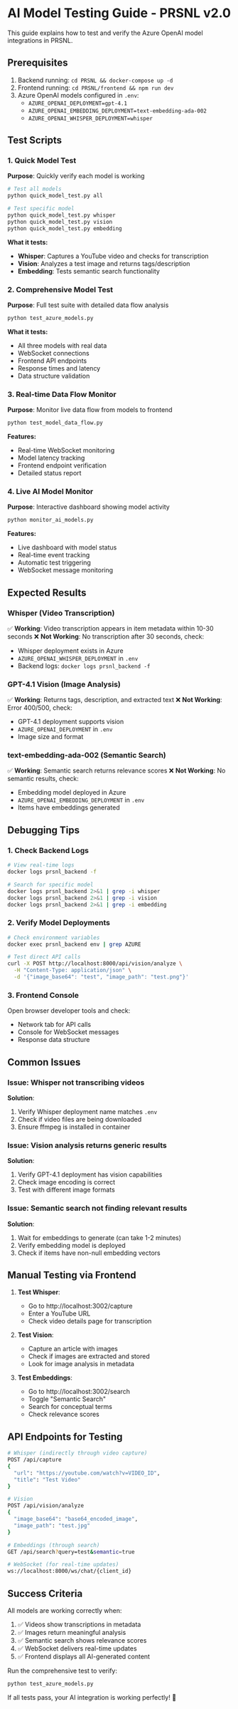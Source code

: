 # AI Model Testing Guide - PRSNL v2.0

This guide explains how to test and verify the Azure OpenAI model integrations in PRSNL.

## Prerequisites

1. Backend running: `cd PRSNL && docker-compose up -d`
2. Frontend running: `cd PRSNL/frontend && npm run dev`
3. Azure OpenAI models configured in `.env`:
   - `AZURE_OPENAI_DEPLOYMENT=gpt-4.1`
   - `AZURE_OPENAI_EMBEDDING_DEPLOYMENT=text-embedding-ada-002`
   - `AZURE_OPENAI_WHISPER_DEPLOYMENT=whisper`

## Test Scripts

### 1. Quick Model Test
**Purpose**: Quickly verify each model is working

```bash
# Test all models
python quick_model_test.py all

# Test specific model
python quick_model_test.py whisper
python quick_model_test.py vision
python quick_model_test.py embedding
```

**What it tests:**
- **Whisper**: Captures a YouTube video and checks for transcription
- **Vision**: Analyzes a test image and returns tags/description
- **Embedding**: Tests semantic search functionality

### 2. Comprehensive Model Test
**Purpose**: Full test suite with detailed data flow analysis

```bash
python test_azure_models.py
```

**What it tests:**
- All three models with real data
- WebSocket connections
- Frontend API endpoints
- Response times and latency
- Data structure validation

### 3. Real-time Data Flow Monitor
**Purpose**: Monitor live data flow from models to frontend

```bash
python test_model_data_flow.py
```

**Features:**
- Real-time WebSocket monitoring
- Model latency tracking
- Frontend endpoint verification
- Detailed status report

### 4. Live AI Model Monitor
**Purpose**: Interactive dashboard showing model activity

```bash
python monitor_ai_models.py
```

**Features:**
- Live dashboard with model status
- Real-time event tracking
- Automatic test triggering
- WebSocket message monitoring

## Expected Results

### Whisper (Video Transcription)
✅ **Working**: Video transcription appears in item metadata within 10-30 seconds
❌ **Not Working**: No transcription after 30 seconds, check:
- Whisper deployment exists in Azure
- `AZURE_OPENAI_WHISPER_DEPLOYMENT` in `.env`
- Backend logs: `docker logs prsnl_backend -f`

### GPT-4.1 Vision (Image Analysis)
✅ **Working**: Returns tags, description, and extracted text
❌ **Not Working**: Error 400/500, check:
- GPT-4.1 deployment supports vision
- `AZURE_OPENAI_DEPLOYMENT` in `.env`
- Image size and format

### text-embedding-ada-002 (Semantic Search)
✅ **Working**: Semantic search returns relevance scores
❌ **Not Working**: No semantic results, check:
- Embedding model deployed in Azure
- `AZURE_OPENAI_EMBEDDING_DEPLOYMENT` in `.env`
- Items have embeddings generated

## Debugging Tips

### 1. Check Backend Logs
```bash
# View real-time logs
docker logs prsnl_backend -f

# Search for specific model
docker logs prsnl_backend 2>&1 | grep -i whisper
docker logs prsnl_backend 2>&1 | grep -i vision
docker logs prsnl_backend 2>&1 | grep -i embedding
```

### 2. Verify Model Deployments
```bash
# Check environment variables
docker exec prsnl_backend env | grep AZURE

# Test direct API calls
curl -X POST http://localhost:8000/api/vision/analyze \
  -H "Content-Type: application/json" \
  -d '{"image_base64": "test", "image_path": "test.png"}'
```

### 3. Frontend Console
Open browser developer tools and check:
- Network tab for API calls
- Console for WebSocket messages
- Response data structure

## Common Issues

### Issue: Whisper not transcribing videos
**Solution**: 
1. Verify Whisper deployment name matches `.env`
2. Check if video files are being downloaded
3. Ensure ffmpeg is installed in container

### Issue: Vision analysis returns generic results
**Solution**:
1. Verify GPT-4.1 deployment has vision capabilities
2. Check image encoding is correct
3. Test with different image formats

### Issue: Semantic search not finding relevant results
**Solution**:
1. Wait for embeddings to generate (can take 1-2 minutes)
2. Verify embedding model is deployed
3. Check if items have non-null embedding vectors

## Manual Testing via Frontend

1. **Test Whisper**: 
   - Go to http://localhost:3002/capture
   - Enter a YouTube URL
   - Check video details page for transcription

2. **Test Vision**:
   - Capture an article with images
   - Check if images are extracted and stored
   - Look for image analysis in metadata

3. **Test Embeddings**:
   - Go to http://localhost:3002/search
   - Toggle "Semantic Search"
   - Search for conceptual terms
   - Check relevance scores

## API Endpoints for Testing

```bash
# Whisper (indirectly through video capture)
POST /api/capture
{
  "url": "https://youtube.com/watch?v=VIDEO_ID",
  "title": "Test Video"
}

# Vision
POST /api/vision/analyze
{
  "image_base64": "base64_encoded_image",
  "image_path": "test.jpg"
}

# Embeddings (through search)
GET /api/search?query=test&semantic=true

# WebSocket (for real-time updates)
ws://localhost:8000/ws/chat/{client_id}
```

## Success Criteria

All models are working correctly when:
1. ✅ Videos show transcriptions in metadata
2. ✅ Images return meaningful analysis
3. ✅ Semantic search shows relevance scores
4. ✅ WebSocket delivers real-time updates
5. ✅ Frontend displays all AI-generated content

Run the comprehensive test to verify:
```bash
python test_azure_models.py
```

If all tests pass, your AI integration is working perfectly! 🎉